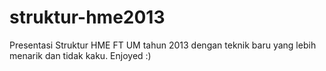 struktur-hme2013
================

Presentasi Struktur HME FT UM tahun 2013 dengan teknik baru yang lebih menarik dan tidak kaku. 
Enjoyed :)

